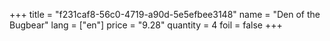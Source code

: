 +++
title = "f231caf8-56c0-4719-a90d-5e5efbee3148"
name = "Den of the Bugbear"
lang = ["en"]
price = "9.28"
quantity = 4
foil = false
+++
